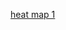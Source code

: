 [heat map 1](https://user-images.githubusercontent.com/66158849/156535422-4821050b-3b20-42ed-bda7-ee4b3bf6d389.png)
